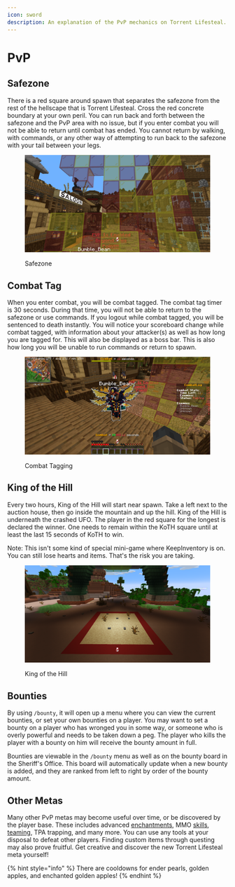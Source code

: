 ```yaml
---
icon: sword
description: An explanation of the PvP mechanics on Torrent Lifesteal.
---
```


# PvP

## Safezone

There is a red square around spawn that separates the safezone from the rest of the hellscape that is Torrent Lifesteal. Cross the red concrete boundary at your own peril. You can run back and forth between the safezone and the PvP area with no issue, but if you enter combat you will not be able to return until combat has ended. You cannot return by walking, with commands, or any other way of attempting to run back to the safezone with your tail between your legs.

<figure><img src="../.gitbook/assets/2024-11-01_20.54.42.png" alt=""><figcaption><p>Safezone</p></figcaption></figure>

## Combat Tag

When you enter combat, you will be combat tagged. The combat tag timer is 30 seconds. During that time, you will not be able to return to the safezone or use commands. If you logout while combat tagged, you will be sentenced to death instantly. You will notice your scoreboard change while combat tagged, with information about your attacker(s) as well as how long you are tagged for. This will also be displayed as a boss bar. This is also how long you will be unable to run commands or return to spawn.

<figure><img src="../.gitbook/assets/2024-11-01_21.13.54.png" alt=""><figcaption><p>Combat Tagging</p></figcaption></figure>

## King of the Hill

Every two hours, King of the Hill will start near spawn. Take a left next to the auction house, then go inside the mountain and up the hill. King of the Hill is underneath the crashed UFO. The player in the red square for the longest is declared the winner. One needs to remain within the KoTH square until at least the last 15 seconds of KoTH to win.

Note: This isn't some kind of special mini-game where KeepInventory is on. You can still lose hearts and items. That's the risk you are taking.

<figure><img src="../.gitbook/assets/2024-11-01_20.52.13.png" alt=""><figcaption><p>King of the Hill</p></figcaption></figure>

## Bounties

By using `/bounty`, it will open up a menu where you can view the current bounties, or set your own bounties on a player. You may want to set a bounty on a player who has wronged you in some way, or someone who is overly powerful and needs to be taken down a peg. The player who kills the player with a bounty on him will receive the bounty amount in full.

Bounties are viewable in the `/bounty` menu as well as on the bounty board in the Sheriff's Office. This board will automatically update when a new bounty is added, and they are ranked from left to right by order of the bounty amount.

## Other Metas

Many other PvP metas may become useful over time, or be discovered by the player base. These includes advanced [enchantments](enchanting.md), MMO [skills](skills/), [teaming](teams.md), TPA trapping, and many more. You can use any tools at your disposal to defeat other players. Finding custom items through questing may also prove fruitful. Get creative and discover the new Torrent Lifesteal meta yourself!

{% hint style="info" %}
There are cooldowns for ender pearls, golden apples, and enchanted golden apples!
{% endhint %}
